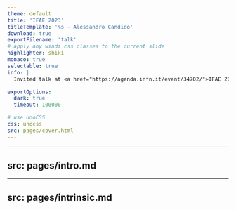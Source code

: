 ```yaml
---
theme: default
title: 'IFAE 2023'
titleTemplate: '%s - Alessandro Candido'
download: true
exportFilename: 'talk'
# apply any windi css classes to the current slide
highlighter: shiki
monaco: true
selectable: true
info: |
  Invited talk at <a href="https://agenda.infn.it/event/34702/">IFAE 2023</a>

exportOptions:
  dark: true
  timeout: 100000

# use UnoCSS
css: unocss
src: pages/cover.html
---
```


---
src: pages/intro.md
---

---
src: pages/intrinsic.md
---
